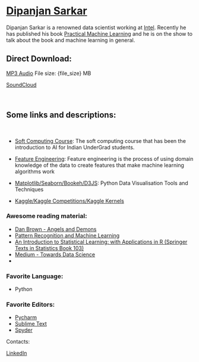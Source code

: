 # [Dipanjan Sarkar](http://dipanjan.io/)

Dipanjan Sarkar is a renowned data scientist working at [Intel](https://twitter.com/IntelIndia). Recently he has published his book [Practical Machine Learning](https://www.apress.com/in/book/9781484232064) and he is on the show to talk about the book and machine learning in general.

## Direct Download:

[MP3 Audio](https://flawcode.com/static/audio/11.mp3) File size: {file_size} MB

[SoundCloud](https://soundcloud.com/flawcode)

&nbsp;

## Some links and descriptions:

&nbsp;

- [Soft Computing Course](https://onlinecourses.nptel.ac.in/noc18_cs13/preview): The soft computing course that has been the introduction to AI for Indian UnderGrad students.

- [Feature Engineering](https://en.wikipedia.org/wiki/Feature_engineering): Feature engineering is the process of using domain knowledge of the data to create features that make machine learning algorithms work

- [Matplotlib/Seaborn/Bookeh/D3JS](https://www.analyticsvidhya.com/blog/2015/05/data-visualization-python/): Python Data Visualisation Tools and Techniques

- [Kaggle/Kaggle Competitions/Kaggle Kernels](https://www.kaggle.com/)

### Awesome reading material:

* [Dan Brown - Angels and Demons](http://danbrown.com/angels-demons/)
* [Pattern Recognition and Machine Learning](http://www.springer.com/in/book/9780387310732)
* [An Introduction to Statistical Learning: with Applications in R (Springer Texts in Statistics Book 103)](https://www.amazon.in/dp/B01IBM7790/)
* [Medium - Towards Data Science](https://medium.com/towards-data-science)
* 


### Favorite Language:

* Python

### Favorite Editors:

* [Pycharm](https://www.jetbrains.com/pycharm/)
* [Sublime Text](https://www.sublimetext.com/)
* [Spyder](https://pythonhosted.org/spyder/editor.html)

Contacts:

[LinkedIn](https://www.linkedin.com/in/dipanzan/)

&nbsp;&nbsp;&nbsp;&nbsp;
